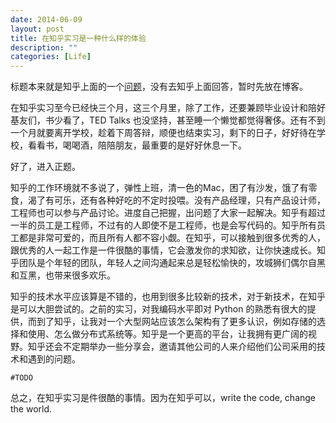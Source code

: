 ```yaml
---
date: 2014-06-09
layout: post
title: 在知乎实习是一种什么样的体验
description: ""
categories: [Life]
---
```


标题本来就是知乎上面的一个[问题](http://www.zhihu.com/question/20452153)，没有去知乎上面回答，暂时先放在博客。

在知乎实习至今已经快三个月，这三个月里，除了工作，还要兼顾毕业设计和陪好基友们，书少看了，TED Talks 也没坚持，甚至睡一个懒觉都觉得奢侈。还有不到一个月就要离开学校，趁着下周答辩，顺便也结束实习，剩下的日子，好好待在学校，看看书，喝喝酒，陪陪朋友，最重要的是好好休息一下。

好了，进入正题。

知乎的工作环境就不多说了，弹性上班，清一色的Mac，困了有沙发，饿了有零食，渴了有可乐，还有各种好吃的不定时投喂。没有产品经理，只有产品设计师，工程师也可以参与产品讨论。进度自己把握，出问题了大家一起解决。知乎有超过一半的员工是工程师，不过有的人即使不是工程师，也是会写代码的。知乎所有员工都是非常可爱的，而且所有人都不容小觑。在知乎，可以接触到很多优秀的人，跟优秀的人一起工作是一件很酷的事情，它会激发你的求知欲，让你快速成长。知乎团队是个年轻的团队，年轻人之间沟通起来总是轻松愉快的，攻城狮们偶尔自黑和互黑，也带来很多欢乐。

知乎的技术水平应该算是不错的，也用到很多比较新的技术，对于新技术，在知乎是可以大胆尝试的。之前的实习，对我编码水平即对 Python 的熟悉有很大的提供，而到了知乎，让我对一个大型网站应该怎么架构有了更多认识，例如存储的选择和使用、怎么做分布式系统等。知乎是一个更高的平台，让我拥有更广阔的视野。知乎还会不定期举办一些分享会，邀请其他公司的人来介绍他们公司采用的技术和遇到的问题。

    #TODO

总之，在知乎实习是件很酷的事情。因为在知乎可以，write the code, change the world.
